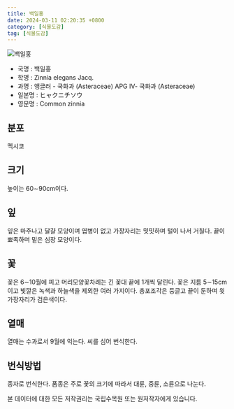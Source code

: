 ```yaml
---
title: 백일홍
date: 2024-03-11 02:20:35 +0800
category: [식물도감]
tag: [식물도감]
---
```




![백일홍](/fileUpload/plants/basic/Compositae/Zinnia/10042/1_th2.JPG)
- 국명 : 백일홍
- 학명 : Zinnia elegans Jacq.
- 과명 : 앵글러 - 국화과 (Asteraceae) APG Ⅳ- 국화과 (Asteraceae)
- 일본명 : ヒャクニチソウ
- 영문명 : Common zinnia


## 분포
멕시코
## 크기
높이는 60∼90cm이다.
## 잎
잎은 마주나고 달걀 모양이며 엽병이 없고 가장자리는 밋밋하며 털이 나서 거칠다. 끝이 뾰족하며 밑은 심장 모양이다.
## 꽃
꽃은 6∼10월에 피고 머리모양꽃차례는 긴 꽃대 끝에 1개씩 달린다. 꽃은 지름 5∼15cm이고 빛깔은 녹색과 하늘색을 제외한 여러 가지이다. 총포조각은 둥글고 끝이 둔하며 윗가장자리가 검은색이다. 
## 열매
열매는 수과로서 9월에 익는다. 씨를 심어 번식한다.
## 번식방법
종자로 번식한다. 품종은 주로 꽃의 크기에 따라서 대륜, 중륜, 소륜으로 나눈다. 






본 데이터에 대한 모든 저작권리는 국립수목원 또는 원저작자에게 있습니다.

